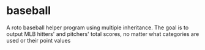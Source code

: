 # baseball
A roto baseball helper program using multiple inheritance. 
The goal is to output MLB hitters' and pitchers' total scores, no matter what categories are used or their point values
